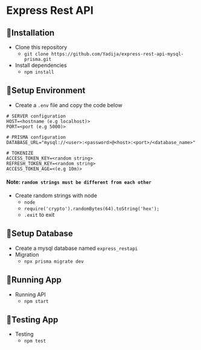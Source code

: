 # Express Rest API

## 🚀Installation
- Clone this repository
  - `git clone https://github.com/Yadija/express-rest-api-mysql-prisma.git`
- Install dependencies
  - `npm install`

## 📝Setup Environment
- Create a `.env` file and copy the code below
```
# SERVER configuration
HOST=<hostname (e.g localhost)>
PORT=<port (e.g 5000)>

# PRISMA configuration
DATABASE_URL="mysql://<user>:<password>@<host>:<port>/<database_name>"

# TOKENIZE
ACCESS_TOKEN_KEY=<random string>
REFRESH_TOKEN_KEY=<random string>
ACCESS_TOKEN_AGE=<(e.g 10m)>
```
  #### Note: `random strings must be different from each other`
- Create random strings with node
  - `node`
  - `require('crypto').randomBytes(64).toString('hex');`
  - `.exit` to exit

## 📄Setup Database
- Create a mysql database named `express_restapi`
- Migration
  - `npx prisma migrate dev`

## 🔭Running App
- Running API
  - `npm start`

## 🚅Testing App
- Testing
  - `npm test`